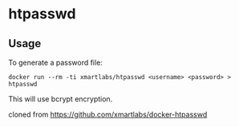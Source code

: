 # htpasswd

## Usage

To generate a password file:

```shell
docker run --rm -ti xmartlabs/htpasswd <username> <password> > htpasswd
```

This will use bcrypt encryption.

cloned from https://github.com/xmartlabs/docker-htpasswd
